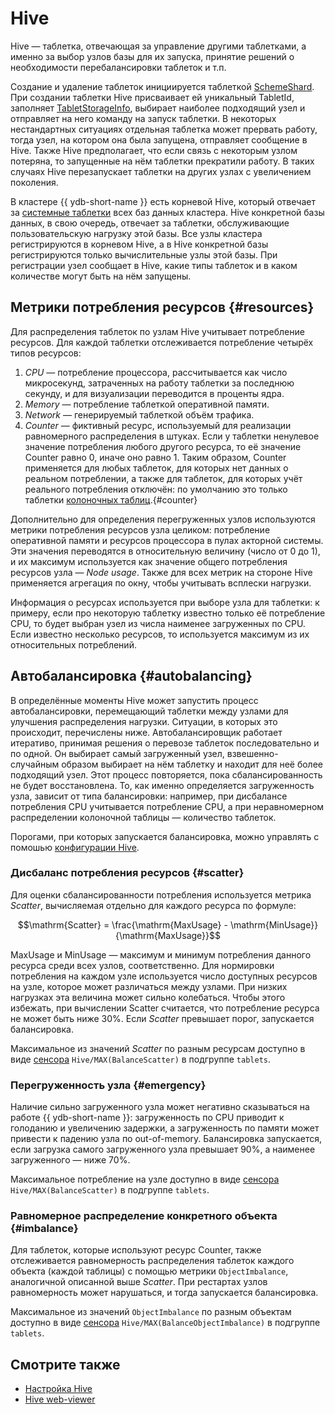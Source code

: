 # Hive

Hive — таблетка, отвечающая за управление другими таблетками, а именно за выбор узлов базы для их запуска, принятие решений о необходимости перебалансировки таблеток и т.п.

Создание и удаление таблеток инициируется таблеткой [SchemeShard](../concepts/glossary.md#scheme-shard). При создании таблетки Hive присваивает ей уникальный TabletId, заполняет [TabletStorageInfo](general-schema.md#history), выбирает наиболее подходящий узел и отправляет на него команду на запуск таблетки. В некоторых нестандартных ситуациях отдельная таблетка может прервать работу, тогда узел, на котором она была запущена, отправляет сообщение в Hive. Также Hive предполагает, что если связь с некоторым узлом потеряна, то запущенные на нём таблетки прекратили работу. В таких случаях Hive перезапускает таблетки на других узлах с увеличением поколения.

В кластере {{ ydb-short-name }} есть корневой Hive, который отвечает за [системные таблетки](../concepts/glossary.md#tablet-types) всех баз данных кластера. Hive конкретной базы данных, в свою очередь, отвечает за таблетки, обслуживающие пользовательскую нагрузку этой базы. Все узлы кластера регистрируются в корневом Hive, а в Hive конкретной базы регистрируются только вычислительные узлы этой базы. При регистрации узел сообщает в Hive, какие типы таблеток и в каком количестве могут быть на нём запущены.

## Метрики потребления ресурсов {#resources}

Для распределения таблеток по узлам Hive учитывает потребление ресурсов. Для каждой таблетки отслеживается потребление четырёх типов ресурсов:

1. *CPU* — потребление процессора, рассчитывается как число микросекунд, затраченных на работу таблетки за последнюю секунду, и для визуализации переводится в проценты ядра.
1. *Memory* — потребление таблеткой оперативной памяти.
1. *Network* — генерируемый таблеткой объём трафика.
1. *Counter* — фиктивный ресурс, используемый для реализации равномерного распределения в штуках. Если у таблетки ненулевое значение потребления любого другого ресурса, то её значение Counter равно 0, иначе оно равно 1. Таким образом, Counter применяется для любых таблеток, для которых нет данных о реальном потреблении, а также для таблеток, для которых учёт реального потребления отключён: по умолчанию это только таблетки [колоночных таблиц](../concepts/datamodel/table.md#column-oriented-tables).{#counter}

Дополнительно для определения перегруженных узлов используются метрики потребления ресурсов узла целиком: потребление оперативной памяти и ресурсов процессора в пулах акторной системы. Эти значения переводятся в относительную величину (число от 0 до 1), и их максимум используется как значение общего потребления ресурсов узла — *Node usage*. Также для всех метрик на стороне Hive применяется агрегация по окну, чтобы учитывать всплески нагрузки.

Информация о ресурсах используется при выборе узла для таблетки: к примеру, если про некоторую таблетку известно только её потребление CPU, то будет выбран узел из числа наименее загруженных по CPU. Если известно несколько ресурсов, то используется максимум из их относительных потреблений.

## Автобалансировка {#autobalancing}

В определённые моменты Hive может запустить процесс автобалансировки, перемещающий таблетки между узлами для улучшения распределения нагрузки. Ситуации, в которых это происходит, перечислены ниже. Автобалансировщик работает итеративо, принимая решения о перевозе таблеток последовательно и по одной. Он выбирает самый загруженный узел, взвешенно-случайным образом выбирает на нём таблетку и находит для неё более подходящий узел. Этот процесс повторяется, пока сбалансированность не будет восстановлена. То, как именно определяется загруженность узла, зависит от типа балансировки: например, при дисбалансе потребления CPU учитывается потребление CPU, а при неравномерном распределении колоночной таблицы — количество таблеток.

Порогами, при которых запускается балансировка, можно управлять с помошью [конфигурации Hive](../reference/configuration/hive.md#autobalancing).

### Дисбаланс потребления ресурсов {#scatter}

Для оценки сбалансированности потребления используется метрика *Scatter*, вычисляемая отдельно для каждого ресурса по формуле:

$$\mathrm{Scatter} = \frac{\mathrm{MaxUsage} - \mathrm{MinUsage}}{\mathrm{MaxUsage}}$$

$\mathrm{MaxUsage}$ и $\mathrm{MinUsage}$ — максимум и минимум потребления данного ресурса среди всех узлов, соответственно. Для нормировки потребления на каждом узле используется число доступных ресурсов на узле, которое может различаться между узлами. При низких нагрузках эта величина может сильно колебаться. Чтобы этого избежать, при вычислении $\mathrm{Scatter}$ считается, что потребление ресурса не может быть ниже 30%. Если $Scatter$ превышает порог, запускается балансировка.

Максимальное из значений $Scatter$ по разным ресурсам доступно в виде [сенсора](../devops/manual/monitoring.md) `Hive/MAX(BalanceScatter)` в подгруппе `tablets`.

### Перегруженность узла {#emergency}

Наличие сильно загруженного узла может негативно сказываться на работе {{ ydb-short-name }}: загруженность по CPU приводит к голоданию и увеличению задержки, а загруженность по памяти может привести к падению узла по out-of-memory. Балансировка запускается, если загрузка самого загруженного узла превышает 90%, а наименее загруженного — ниже 70%.

Максимальное потребление на узле доступно в виде [сенсора](../devops/manual/monitoring.md) `Hive/MAX(BalanceScatter)` в подгруппе `tablets`.

### Равномерное распределение конкретного объекта {#imbalance}

Для таблеток, которые используют ресурс Counter, также отслеживается равномерность распределения таблеток каждого объекта (каждой таблицы) с помощью метрики `ObjectImbalance`, аналогичной описанной выше $Scatter$. При рестартах узлов равномерность может нарушаться, и тогда запускается балансировка.

Максимальное из значений `ObjectImbalance` по разным объектам доступно в виде [сенсора](../devops/manual/monitoring.md) `Hive/MAX(BalanceObjectImbalance)` в подгруппе `tablets`.

## Смотрите также

- [Настройка Hive](../reference/configuration/hive.md)
- [Hive web-viewer](../reference/embedded-ui/hive.md)
